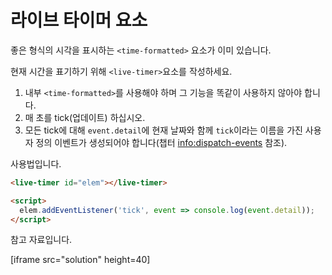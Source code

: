 
# 라이브 타이머 요소

좋은 형식의 시각을 표시하는 `<time-formatted>` 요소가 이미 있습니다.

현재 시간을 표기하기 위해 `<live-timer>`요소를 작성하세요.
1. 내부 `<time-formatted>`를 사용해야 하며 그 기능을 똑같이 사용하지 않아야 합니다.
2. 매 초를 tick(업데이트) 하십시오.
3. 모든 tick에 대해 `event.detail`에 현재 날짜와 함께 `tick`이라는 이름을 가진 사용자 정의 이벤트가 생성되어야 합니다(챕터 <info:dispatch-events> 참조).

사용법입니다.

```html
<live-timer id="elem"></live-timer>

<script>
  elem.addEventListener('tick', event => console.log(event.detail));
</script>
```

참고 자료입니다.

[iframe src="solution" height=40]
